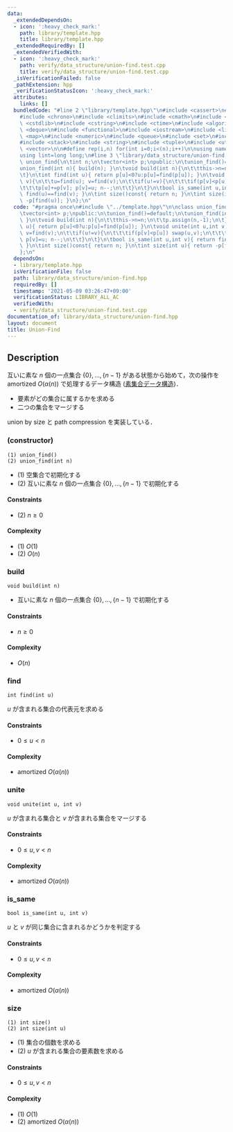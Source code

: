 ```yaml
---
data:
  _extendedDependsOn:
  - icon: ':heavy_check_mark:'
    path: library/template.hpp
    title: library/template.hpp
  _extendedRequiredBy: []
  _extendedVerifiedWith:
  - icon: ':heavy_check_mark:'
    path: verify/data_structure/union-find.test.cpp
    title: verify/data_structure/union-find.test.cpp
  _isVerificationFailed: false
  _pathExtension: hpp
  _verificationStatusIcon: ':heavy_check_mark:'
  attributes:
    links: []
  bundledCode: "#line 2 \"library/template.hpp\"\n#include <cassert>\n#include <cctype>\n\
    #include <chrono>\n#include <climits>\n#include <cmath>\n#include <cstdio>\n#include\
    \ <cstdlib>\n#include <cstring>\n#include <ctime>\n#include <algorithm>\n#include\
    \ <deque>\n#include <functional>\n#include <iostream>\n#include <limits>\n#include\
    \ <map>\n#include <numeric>\n#include <queue>\n#include <set>\n#include <sstream>\n\
    #include <stack>\n#include <string>\n#include <tuple>\n#include <utility>\n#include\
    \ <vector>\n\n#define rep(i,n) for(int i=0;i<(n);i++)\n\nusing namespace std;\n\
    using lint=long long;\n#line 3 \"library/data_structure/union-find.hpp\"\n\nclass\
    \ union_find{\n\tint n;\n\tvector<int> p;\npublic:\n\tunion_find()=default;\n\t\
    union_find(int n){ build(n); }\n\tvoid build(int n){\n\t\tthis->n=n;\n\t\tp.assign(n,-1);\n\
    \t}\n\tint find(int u){ return p[u]<0?u:p[u]=find(p[u]); }\n\tvoid unite(int u,int\
    \ v){\n\t\tu=find(u); v=find(v);\n\t\tif(u!=v){\n\t\t\tif(p[v]<p[u]) swap(u,v);\n\
    \t\t\tp[u]+=p[v]; p[v]=u; n--;\n\t\t}\n\t}\n\tbool is_same(int u,int v){ return\
    \ find(u)==find(v); }\n\tint size()const{ return n; }\n\tint size(int u){ return\
    \ -p[find(u)]; }\n};\n"
  code: "#pragma once\n#include \"../template.hpp\"\n\nclass union_find{\n\tint n;\n\
    \tvector<int> p;\npublic:\n\tunion_find()=default;\n\tunion_find(int n){ build(n);\
    \ }\n\tvoid build(int n){\n\t\tthis->n=n;\n\t\tp.assign(n,-1);\n\t}\n\tint find(int\
    \ u){ return p[u]<0?u:p[u]=find(p[u]); }\n\tvoid unite(int u,int v){\n\t\tu=find(u);\
    \ v=find(v);\n\t\tif(u!=v){\n\t\t\tif(p[v]<p[u]) swap(u,v);\n\t\t\tp[u]+=p[v];\
    \ p[v]=u; n--;\n\t\t}\n\t}\n\tbool is_same(int u,int v){ return find(u)==find(v);\
    \ }\n\tint size()const{ return n; }\n\tint size(int u){ return -p[find(u)]; }\n\
    };\n"
  dependsOn:
  - library/template.hpp
  isVerificationFile: false
  path: library/data_structure/union-find.hpp
  requiredBy: []
  timestamp: '2021-05-09 03:26:47+09:00'
  verificationStatus: LIBRARY_ALL_AC
  verifiedWith:
  - verify/data_structure/union-find.test.cpp
documentation_of: library/data_structure/union-find.hpp
layout: document
title: Union-Find
---
```


## Description
互いに素な $n$ 個の一点集合 $\lbrace0\rbrace,\ldots,\lbrace n-1\rbrace$ がある状態から始めて，次の操作を amortized $O(\alpha(n))$ で処理するデータ構造 ([素集合データ構造](https://en.wikipedia.org/wiki/Disjoint-set_data_structure))．
- 要素がどの集合に属するかを求める
- 二つの集合をマージする

union by size と path compression を実装している．

### (constructor)
```
(1) union_find()
(2) union_find(int n)
```
- (1) 空集合で初期化する
- (2) 互いに素な $n$ 個の一点集合 $\lbrace0\rbrace,\ldots,\lbrace n-1\rbrace$ で初期化する

#### Constraints
- (2) $n\ge0$

#### Complexity
- (1) $O(1)$
- (2) $O(n)$

### build
```
void build(int n)
```
- 互いに素な $n$ 個の一点集合 $\lbrace0\rbrace,\ldots,\lbrace n-1\rbrace$ で初期化する

#### Constraints
- $n\ge0$

#### Complexity
- $O(n)$

### find
```
int find(int u)
```
$u$ が含まれる集合の代表元を求める

#### Constraints
- $0\le u\lt n$

#### Complexity
- amortized $O(\alpha(n))$

### unite
```
void unite(int u, int v)
```
$u$ が含まれる集合と $v$ が含まれる集合をマージする

#### Constraints
- $0\le u,v\lt n$

#### Complexity
- amortized $O(\alpha(n))$

### is_same
```
bool is_same(int u, int v)
```
$u$ と $v$ が同じ集合に含まれるかどうかを判定する

#### Constraints
- $0\le u,v\lt n$

#### Complexity
- amortized $O(\alpha(n))$

### size
```
(1) int size()
(2) int size(int u)
```
- (1) 集合の個数を求める
- (2) $u$ が含まれる集合の要素数を求める

#### Constraints
- $0\le u,v\lt n$

#### Complexity
- (1) $O(1)$
- (2) amortized $O(\alpha(n))$
